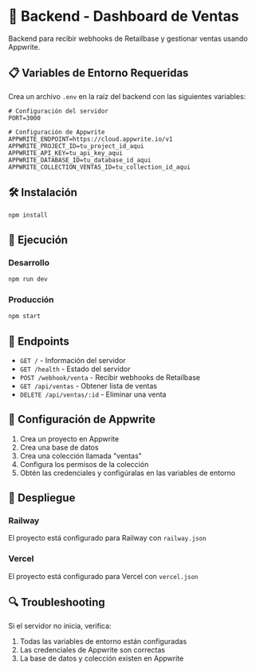 # 🚀 Backend - Dashboard de Ventas

Backend para recibir webhooks de Retailbase y gestionar ventas usando Appwrite.

## 📋 Variables de Entorno Requeridas

Crea un archivo `.env` en la raíz del backend con las siguientes variables:

```env
# Configuración del servidor
PORT=3000

# Configuración de Appwrite
APPWRITE_ENDPOINT=https://cloud.appwrite.io/v1
APPWRITE_PROJECT_ID=tu_project_id_aqui
APPWRITE_API_KEY=tu_api_key_aqui
APPWRITE_DATABASE_ID=tu_database_id_aqui
APPWRITE_COLLECTION_VENTAS_ID=tu_collection_id_aqui
```

## 🛠️ Instalación

```bash
npm install
```

## 🚀 Ejecución

### Desarrollo
```bash
npm run dev
```

### Producción
```bash
npm start
```

## 📡 Endpoints

- `GET /` - Información del servidor
- `GET /health` - Estado del servidor
- `POST /webhook/venta` - Recibir webhooks de Retailbase
- `GET /api/ventas` - Obtener lista de ventas
- `DELETE /api/ventas/:id` - Eliminar una venta

## 🔧 Configuración de Appwrite

1. Crea un proyecto en Appwrite
2. Crea una base de datos
3. Crea una colección llamada "ventas"
4. Configura los permisos de la colección
5. Obtén las credenciales y configúralas en las variables de entorno

## 🚀 Despliegue

### Railway
El proyecto está configurado para Railway con `railway.json`

### Vercel
El proyecto está configurado para Vercel con `vercel.json`

## 🔍 Troubleshooting

Si el servidor no inicia, verifica:
1. Todas las variables de entorno están configuradas
2. Las credenciales de Appwrite son correctas
3. La base de datos y colección existen en Appwrite 